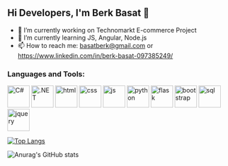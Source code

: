 ## Hi Developers, I'm Berk Basat 👋


- 🔭 I’m currently working on Technomarkt E-commerce Project
- 🌱 I’m currently learning JS, Angular, Node.js
- 📫 How to reach me: basatberk@gmail.com or https://www.linkedin.com/in/berk-basat-097385249/

### Languages and Tools:
<p float="left">
  <img src="https://exceptionnotfound.net/content/images/2020/09/C_Sharp_logo.svg" width="auto" height="50" alt="C#">
  <img src="https://www.split.io/wp-content/uploads/2020/03/net-logo.png" width="auto" height="50" alt=".NET">
  <img src="https://cdn-icons-png.flaticon.com/512/732/732212.png" width="auto" height="50" alt="html">
  <img src="https://upload.wikimedia.org/wikipedia/commons/thumb/6/62/CSS3_logo.svg/800px-CSS3_logo.svg.png" width="auto" height="50" alt="css">
  <img src="https://user-images.githubusercontent.com/82957009/182874857-4dda8588-7370-4648-89f2-9e547ce07303.png" width="auto" height="50" alt="js">
  <img src="https://user-images.githubusercontent.com/82957009/182875877-379c780f-f3ad-4936-bd1a-c3268730423f.png" width="auto" height="50" alt="python">
  <img src="https://user-images.githubusercontent.com/82957009/182876005-e26b455b-f678-496f-8b10-57ce50645d1d.png" width="auto" height="50" alt="flask">
  <img src="https://user-images.githubusercontent.com/82957009/182874943-b37a0eea-2a69-40b9-b8a4-5d9a079ae5a0.png" width="auto" height="50" alt="bootstrap">
  <img src="https://user-images.githubusercontent.com/82957009/182875985-f4941ee0-9e0e-42b8-a5bf-15f154233d56.png" width="auto" height="50" alt="sql">
  <img src="https://user-images.githubusercontent.com/82957009/183029711-e6f16389-4fd0-4240-b68f-4b430dad0fbb.png" width="auto" height="50" alt="jquery">
</p>

[![Top Langs](https://github-readme-stats.vercel.app/api/top-langs/?username=BerkBasat)](https://github.com/anuraghazra/github-readme-stats)

![Anurag's GitHub stats](https://github-readme-stats.vercel.app/api?username=BerkBasat&show_icons=true&theme=dark)

